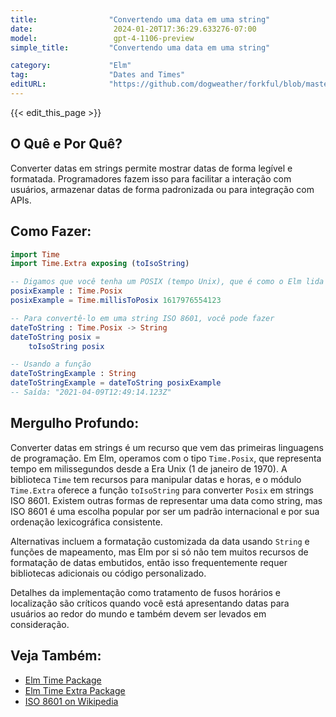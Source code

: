 ```yaml
---
title:                "Convertendo uma data em uma string"
date:                  2024-01-20T17:36:29.633276-07:00
model:                 gpt-4-1106-preview
simple_title:         "Convertendo uma data em uma string"

category:             "Elm"
tag:                  "Dates and Times"
editURL:              "https://github.com/dogweather/forkful/blob/master/content/pt/elm/converting-a-date-into-a-string.md"
---
```


{{< edit_this_page >}}

## O Quê e Por Quê?
Converter datas em strings permite mostrar datas de forma legível e formatada. Programadores fazem isso para facilitar a interação com usuários, armazenar datas de forma padronizada ou para integração com APIs.

## Como Fazer:
```Elm
import Time
import Time.Extra exposing (toIsoString)

-- Digamos que você tenha um POSIX (tempo Unix), que é como o Elm lida com datas
posixExample : Time.Posix
posixExample = Time.millisToPosix 1617976554123

-- Para convertê-lo em uma string ISO 8601, você pode fazer
dateToString : Time.Posix -> String
dateToString posix =
    toIsoString posix

-- Usando a função
dateToStringExample : String
dateToStringExample = dateToString posixExample
-- Saída: "2021-04-09T12:49:14.123Z"
```

## Mergulho Profundo:
Converter datas em strings é um recurso que vem das primeiras linguagens de programação. Em Elm, operamos com o tipo `Time.Posix`, que representa tempo em milissegundos desde a Era Unix (1 de janeiro de 1970). A biblioteca `Time` tem recursos para manipular datas e horas, e o módulo `Time.Extra` oferece a função `toIsoString` para converter `Posix` em strings ISO 8601. Existem outras formas de representar uma data como string, mas ISO 8601 é uma escolha popular por ser um padrão internacional e por sua ordenação lexicográfica consistente.

Alternativas incluem a formatação customizada da data usando `String` e funções de mapeamento, mas Elm por si só não tem muitos recursos de formatação de datas embutidos, então isso frequentemente requer bibliotecas adicionais ou código personalizado.

Detalhes da implementação como tratamento de fusos horários e localização são críticos quando você está apresentando datas para usuários ao redor do mundo e também devem ser levados em consideração.

## Veja Também:
- [Elm Time Package](https://package.elm-lang.org/packages/elm/time/latest/)
- [Elm Time Extra Package](https://package.elm-lang.org/packages/justinmimbs/time-extra/latest/)
- [ISO 8601 on Wikipedia](https://pt.wikipedia.org/wiki/ISO_8601)
